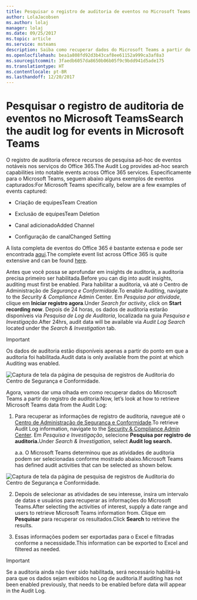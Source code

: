 ```yaml
---
title: Pesquisar o registro de auditoria de eventos no Microsoft Teams
author: LolaJacobsen
ms.author: lolaj
manager: lolaj
ms.date: 09/25/2017
ms.topic: article
ms.service: msteams
description: Saiba como recuperar dados do Microsoft Teams a partir do registro de auditoria.
ms.openlocfilehash: bea1a808fd92d3b43caf8ee61152a999ca3af8a3
ms.sourcegitcommit: 3faedb6057da8650b06b05f9c9bdd941d5ade175
ms.translationtype: HT
ms.contentlocale: pt-BR
ms.lasthandoff: 12/20/2017
---
```

<a name="search-the-audit-log-for-events-in-microsoft-teams"></a><span data-ttu-id="8fa4d-103">Pesquisar o registro de auditoria de eventos no Microsoft Teams</span><span class="sxs-lookup"><span data-stu-id="8fa4d-103">Search the audit log for events in Microsoft Teams</span></span>
==================================================

<span data-ttu-id="8fa4d-104">O registro de auditoria oferece recursos de pesquisa ad-hoc de eventos notáveis nos serviços do Office 365.</span><span class="sxs-lookup"><span data-stu-id="8fa4d-104">The Audit Log provides ad-hoc search capabilities into notable events across Office 365 services.</span></span> <span data-ttu-id="8fa4d-105">Especificamente para o Microsoft Teams, seguem abaixo alguns exemplos de eventos capturados:</span><span class="sxs-lookup"><span data-stu-id="8fa4d-105">For Microsoft Teams specifically, below are a few examples of events captured:</span></span>

-   <span data-ttu-id="8fa4d-106">Criação de equipes</span><span class="sxs-lookup"><span data-stu-id="8fa4d-106">Team Creation</span></span>

-   <span data-ttu-id="8fa4d-107">Exclusão de equipes</span><span class="sxs-lookup"><span data-stu-id="8fa4d-107">Team Deletion</span></span>

-   <span data-ttu-id="8fa4d-108">Canal adicionado</span><span class="sxs-lookup"><span data-stu-id="8fa4d-108">Added Channel</span></span>

-   <span data-ttu-id="8fa4d-109">Configuração de canal</span><span class="sxs-lookup"><span data-stu-id="8fa4d-109">Changed Setting</span></span>

<span data-ttu-id="8fa4d-110">A lista completa de eventos do Office 365 é bastante extensa e pode ser encontrada [aqui](https://support.office.com/en-us/article/Search-the-audit-log-in-the-Office-365-Security-Compliance-Center-0d4d0f35-390b-4518-800e-0c7ec95e946c?ui=en-US&rs=en-US&ad=US#ID0EABAAA=Audited_activities).</span><span class="sxs-lookup"><span data-stu-id="8fa4d-110">The complete event list across Office 365 is quite extensive and can be found [here](https://support.office.com/en-us/article/Search-the-audit-log-in-the-Office-365-Security-Compliance-Center-0d4d0f35-390b-4518-800e-0c7ec95e946c?ui=en-US&rs=en-US&ad=US#ID0EABAAA=Audited_activities).</span></span>

<span data-ttu-id="8fa4d-111">Antes que você possa se aprofundar em insights de auditoria, a auditoria precisa primeiro ser habilitada.</span><span class="sxs-lookup"><span data-stu-id="8fa4d-111">Before you can dig into audit insights, auditing must first be enabled.</span></span> <span data-ttu-id="8fa4d-112">Para habilitar a auditoria, vá até o Centro de Administração de *Segurança e Conformidade*.</span><span class="sxs-lookup"><span data-stu-id="8fa4d-112">To enable Auditing, navigate to the *Security & Compliance* Admin Center.</span></span> <span data-ttu-id="8fa4d-113">Em *Pesquisa por atividade*, clique em **Iniciar registro agora**.</span><span class="sxs-lookup"><span data-stu-id="8fa4d-113">Under *Search for activity*, click on **Start recording now**.</span></span> <span data-ttu-id="8fa4d-114">Depois de 24 horas, os dados de auditoria estarão disponíveis via *Pesquisa de Log de Auditoria*, localizada na guia *Pesquisa e Investigação*.</span><span class="sxs-lookup"><span data-stu-id="8fa4d-114">After 24hrs, audit data will be available via *Audit Log Search* located under the *Search & Investigation* tab.</span></span>


> [!IMPORTANT]
> <span data-ttu-id="8fa4d-115">Os dados de auditoria estão disponíveis apenas a partir do ponto em que a auditoria foi habilitada.</span><span class="sxs-lookup"><span data-stu-id="8fa4d-115">Audit data is only available from the point at which Auditing was enabled.</span></span>



![Captura de tela da página de pesquisa de registros de Auditoria do Centro de Segurança e Conformidade.](media/Search_the_audit_log_for_events_in_Microsoft_Teams_image2.png)

<span data-ttu-id="8fa4d-117">Agora, vamos dar uma olhada em como recuperar dados do Microsoft Teams a partir do registro de auditoria:</span><span class="sxs-lookup"><span data-stu-id="8fa4d-117">Now, let’s look at how to retrieve Microsoft Teams data from the Audit Log:</span></span>

1.  <span data-ttu-id="8fa4d-118">Para recuperar as informações de registro de auditoria, navegue até o [Centro de Administração de Segurança e Conformidade](https://go.microsoft.com/fwlink/?linkid=855775).</span><span class="sxs-lookup"><span data-stu-id="8fa4d-118">To retrieve Audit Log information, navigate to the [Security & Compliance Admin Center](https://go.microsoft.com/fwlink/?linkid=855775).</span></span> <span data-ttu-id="8fa4d-119">Em *Pesquisa e Investigação*, selecione **Pesquisa por registro de auditoria.**</span><span class="sxs-lookup"><span data-stu-id="8fa4d-119">Under *Search & Investigation*, select **Audit log search.**</span></span>

    <span data-ttu-id="8fa4d-120">a.</span><span class="sxs-lookup"><span data-stu-id="8fa4d-120">a.</span></span>  <span data-ttu-id="8fa4d-121">O Microsoft Teams determinou que as atividades de auditoria podem ser selecionadas conforme mostrado abaixo.</span><span class="sxs-lookup"><span data-stu-id="8fa4d-121">Microsoft Teams has defined audit activities that can be selected as shown below.</span></span>

![Captura de tela da página de pesquisa de registros de Auditoria do Centro de Segurança e Conformidade.](media/Search_the_audit_log_for_events_in_Microsoft_Teams_image3.png)

2.  <span data-ttu-id="8fa4d-123">Depois de selecionar as atividades de seu interesse, insira um intervalo de datas e usuários para recuperar as informações do Microsoft Teams.</span><span class="sxs-lookup"><span data-stu-id="8fa4d-123">After selecting the activities of interest, supply a date range and users to retrieve Microsoft Teams information from.</span></span> <span data-ttu-id="8fa4d-124">Clique em **Pesquisar** para recuperar os resultados.</span><span class="sxs-lookup"><span data-stu-id="8fa4d-124">Click **Search** to retrieve the results.</span></span>

3.  <span data-ttu-id="8fa4d-125">Essas informações podem ser exportadas para o Excel e filtradas conforme a necessidade.</span><span class="sxs-lookup"><span data-stu-id="8fa4d-125">This information can be exported to Excel and filtered as needed.</span></span>


> [!IMPORTANT]
> <span data-ttu-id="8fa4d-126">Se a auditoria ainda não tiver sido habilitada, será necessário habilitá-la para que os dados sejam exibidos no Log de auditoria.</span><span class="sxs-lookup"><span data-stu-id="8fa4d-126">If auditing has not been enabled previously, that needs to be enabled before data will appear in the Audit Log.</span></span>



